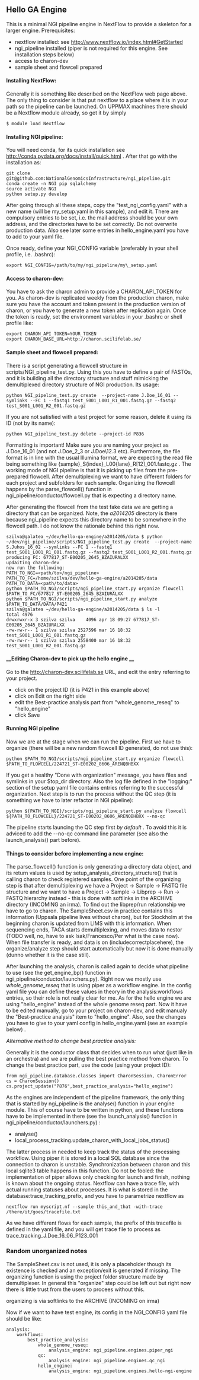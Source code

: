Hello GA Engine
---------------

This is a minimal NGI pipeline engine in NextFlow to provide a skeleton for a
larger engine. Prerequisites:

- nextflow installed: see http://www.nextflow.io/index.html#GetStarted 
- ngi\_pipeline installed (piper is not required for this engine. See
  installation steps below)
- access to charon-dev
- sample sheet and flowcell prepared

#### __Installing NextFlow:__

Generally it is something like described on the NextFlow web page above.  The
only thing to consider is that put nextflow to a place where it is in your path
so the pipeline can be launched. 
On UPPMAX machines there should be a Nextflow module already, so get it by simply

    $ module load Nextflow

#### __Installing NGI pipeline:__

You will need conda, for its quick installation see
http://conda.pydata.org/docs/install/quick.html . After that go with the
installation as:

    git clone git@github.com:NationalGenomicsInfrastructure/ngi_pipeline.git
    conda create -n NGI pip sqlalchemy 
    source activate NGI
    python setup.py develop

After going through all these steps, copy the "test\_ngi\_config.yaml" with a
new name (will be my\_setup.yaml in this sample), and edit it. There are
compulsory entries to be set, i.e.  the mail address should be your own
address, and the directories have to be set correctly. Do not overwrite
production data. Also see later some entries in hello\_engine.yaml you have to
add to your yaml file.

Once ready, define your NGI\_CONFIG variable (preferably in your shell
profile, i.e. .bashrc):

    export NGI_CONFIG=/path/to/my/ngi_pipeline/my\_setup.yaml

#### __Access to charon-dev:__

You have to ask the charon admin to provide a CHARON\_API\_TOKEN for you. As
charon-dev is replicated weekly from the production charon, make sure you have
the account and token present in the production version of charon, or you have
to generate a new token after replication again. Once the token is ready, set
the environment variables in your .bashrc or shell profile like:

    export CHARON_API_TOKEN=YOUR_TOKEN
    export CHARON_BASE_URL=http://charon.scilifelab.se/

#### __Sample sheet and flowcell prepared:__

There is a script generating a flowcell structure in
scripts/NGI\_pipeline\_test.py. Using this you have to define a pair of FASTQs,
and it is building all the directory structure and stuff mimicking the
demultiplexed directory structure of NGI production. Its usage:

    python NGI_pipeline_test.py create  --project-name J.Doe_16_01 --symlinks --FC 1 --fastq1 test_S001_L001_R1_001.fastq.gz --fastq2 test_S001_L001_R2_001.fastq.gz

If you are not satisfied with a test project for some reason, delete it using
its ID (not by its name):

    python NGI_pipeline_test.py delete --project-id P836

Formatting is important! Make sure you are naming your project as J.Doe\_16\_01
(and not J.Doe\_2\_3 or J.Doe\12.3 etc). Furthermore, the file format is in line
with the usual Illumina format, we are expecting the read file being
something like {sample}\_S{index}\_L00{lane}\_R[12]\_001.fastq.gz . The working
mode of NGI pipeline is that it is picking up files from the pre-prepared flowcell.
After demultiplexing we want to have different folders for each project and
subfolders for each sample.  Organizing the flowcell happens by the
parse\_flowcell() function in ngi\_pipeline/conductor/flowcell.py that is
expecting a directory name. 

After generating the flowcell from the test fake data we are getting a
directory that can be organized. Note, the *a2014205* directory is there
because ngi\_pipeline expects this directory name to be somewhere in the
flowcell path. I do not know the rationale behind this right now.

    szilva@galatea ~/dev/hello-ga-engine/a2014205/data $ python ~/dev/ngi_pipeline/scripts/NGI_pipeline_test.py create  --project-name S.Juhos_16_02 --symlinks --FC 1 --fastq1 test_S001_L001_R1_001.fastq.gz --fastq2 test_S001_L001_R2_001.fastq.gz
    producing FC: 677817_ST-E00205_2645_BZAIURALXX
    updaiting charon-dev
    now run the following:
    PATH_TO_NGI=<path/to>/ngi_pipeline>
    PATH_TO_FC=/home/szilva/dev/hello-ga-engine/a2014205/data
    PATH_TO_DATA=<path/to/data>
    python $PATH_TO_NGI/scripts/ngi_pipeline_start.py organize flowcell $PATH_TO_FC/677817_ST-E00205_2645_BZAIURALXX
    python $PATH_TO_NGI/scripts/ngi_pipeline_start.py analyze $PATH_TO_DATA/DATA/P421
    szilva@galatea ~/dev/hello-ga-engine/a2014205/data $ ls -l
    total 4976
    drwxrwxr-x 3 szilva szilva    4096 apr 18 09:27 677817_ST-E00205_2645_BZAIURALXX
    -rw-rw-r-- 1 szilva szilva 2527596 mar 16 18:32 test_S001_L001_R1_001.fastq.gz
    -rw-rw-r-- 1 szilva szilva 2558400 mar 16 18:32 test_S001_L001_R2_001.fastq.gz

#### __Editing Charon-dev to pick up the hello engine __

Go to the http://charon-dev.scilifelab.se URL, and edit the entry referring to your project. 
 * click on the project ID (it is P421 in this example above)
 * click on Edit on the right side
 * edit the Best-practice analysis part from "whole\_genome\_reseq" to "hello\_engine"
 * click Save


#### __Running NGI pipeline__

Now we are at the stage when we can run the pipeline. First we have to organize
(there will be a new random flowcell ID generated, do not use this):

    python $PATH_TO_NGI/scripts/ngi_pipeline_start.py organize flowcell $PATH_TO_FLOWCELL/224721_ST-E00202_8606_ARENQBHBXX

If you get a healthy "Done with organization" message, you have files and
symlinks in your \$top\_dir directory. Also the log file defined in the
"logging:" section of the setup yaml file contains entries referring to the
successful organization. Next step is to run the process without the QC step
(it is something we have to later refactor in NGI pipeline):

    python ${PATH_TO_NGI}/scripts/ngi_pipeline_start.py analyze flowcell ${PATH_TO_FLOWCELL}/224721_ST-E00202_8606_ARENQBHBXX --no-qc

The pipeline starts launcing the QC step first *by default* . To avoid this it
is adviced to add the --no-qc command line parameter (see also the
launch\_analysis() part before).

#### __Things to consider before implementing a new engine:__

The parse\_flowcell() function is only generating a directory data object, and
its return values is used by setup\_analysis\_directory\_structure() that is
calling charon to check registered samples. One point of the organizing step is
that after demultiplexing we have a Project -> Sample -> FASTQ file structure
and we want to have a Project -> Sample -> Libprep -> Run -> FASTQ hierarchy
instead - this is done with softlinks in the ARCHIVE directory (INCOMING an
irma). To find out the libprep/run relationship we have to go to charon. The
SampleSheet.csv in practice contains this information (Uppsala pipeline lives
without charon), but for Stockholm at the beginning charon is updated from LIMS
with this information.  When sequencing ends, TACA starts demultiplexing, and
moves data to nestor (TODO well, no, have to ask Isak/Francesco/Per what is the
case now). When file transfer is ready, and data is on
(includecorrectplacehere), the organize/analyze step should start automatically
but now it is done manually (dunno whether it is the case still). 

After launching the analysis, charon is called again to decide what pipeline to
use (see the get\_engine\_bp() function in
ngi\_pipeline/conductor/launchers.py). Right now we mostly use
*whole\_genome\_reseq* that is using piper as a workflow engine.  In the config
yaml file you can define these values in theory in the analysis:workflows
entries, so their role is not really clear for me. 
As for the hello engine we are using "hello\_engine" instead of the whole
genome reseq part. Now it have to be edited manually, go to your project on
charon-dev, and edit manualy the "Best-practice analysis" item to
"hello\_engine". Also, see the changes you have to give to your yaml config in
hello\_engine.yaml (see an example below) .

*Alternative method to change best practice analysis:*

Generally it is the conductor class that decides when to run what (just like in
an orchestra) and we are pulling the best practice method from charon. To
change the best practice part, use the code (using your project ID):

    from ngi_pipeline.database.classes import CharonSession, CharonError
    cs = CharonSession()
    cs.project_update("P876",best_practice_analysis="hello_engine")

As the engines are independent of the pipeline framework, the only thing that
is started by ngi\_pipeline is the analyse() function in your engine module.
This of course have to be written in python, and these functions have to be
implemented in there (see the launch\_analysis() function in
ngi\_pipeline/conductor/launchers.py) :

 * analyse()
 * local\_process\_tracking.update\_charon\_with\_local\_jobs\_status()

The latter process in needed to keep track the status of the processing
workflow. Using piper it is stored in a local SQL database since the connection
to charon is unstable. Synchronization between charon and this local sqlite3
table happens in this function. Do not be fooled: the implementation of piper
allows only checking for launch and finish, nothing is known about the ongoing
status. Nextflow can have a trace file, with actual running statuses about
processes. It is what is stored in the database:trace\_tracking\_prefix, and you
have to parametrize nextflow as 

    nextflow run myscript.nf --sample this_and_that -with-trace /there/it/goes/tracefile.txt

As we have different flows for each sample, the prefix of this tracefile is
defined in the yaml file, and you will get trace file to process as
trace\_tracking\_J.Doe\_16\_06\_P123\_001

### __Random unorganized notes__

The SampleSheet.csv is not used, it is only a placeholder though its existence
is checked and an exception/exit is generated if missing. The organizing
function is using the project folder structure made by demultiplexer. In
general this "organize" step could be left out but right now there is little
trust from the users to procees without this. 

organizing is via softlinks to the ARCHIVE (INCOMING on irma)

Now if we want to have test engine, its config in the NGI\_CONFIG yaml file
should be like:

    analysis:
        workflows:
            best_practice_analysis:
                whole_genome_reseq:
                    analysis_engine: ngi_pipeline.engines.piper_ngi
                qc:
                    analysis_engine: ngi_pipeline.engines.qc_ngi
                hello_engine:
                    analysis_engine: ngi_pipeline.engines.hello-ngi-engine

